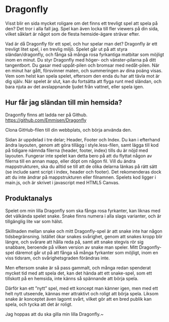 Dragonfly
=========

Visst blir en sida mycket roligare om det finns ett trevligt spel att spela på den?  Det tror i alla fall jag. Spel kan även locka till fler viewers på din sida, vilket såklart är något som de flesta hemside-ägare strävar efter. 

Vad är då Dragonfly för ett spel, och hur spelar man det? Dragonfly är ett trevligt litet spel, i en trevlig miljö. Spelet går ut på att styra sländan/dragonfly, och fånga så många rosa fyrkantiga matbitar som möjligt inom en minut. Du styr Dragonfly med höger- och vänster-pilarna på ditt tangentbort. Du gasar med uppåt-pilen och bromsar med nedåt-pilen. När en minut har gått, försvinner maten, och summeringen av dina poäng visas. Vem som helst kan spela spelet, eftersom den enda du har att tävla mot är dig själv. När spelet är slut, kan du fortsätta att flyga runt med sländan, och bara njuta av det avslappnande ljudet från vattnet, eller spela igen. 


Hur får jag sländan till min hemsida?
-------

Dragonfly finns att ladda ner på Github. https://github.com/Emmisen/Dragonfly

Clona GitHub-filen till din webbplats, och börja använda den. 

Sidan är uppdelad i tre delar; Header, Footer och Index. Du kan i efterhand ändra layouten, genom att göra tillägg i style.less-filen, samt lägga till kod på tidigare nämnda filerna (header, footer, index) tills du är nöjd med layouten. Fungerar inte spelet kan detta bero på att du flyttat någon av filerna till en annan mapp, eller döpt om någon fil. Vill du ändra mappstrukturen, ska du alltid se till att de olika delarna länkas på rätt sätt (se include samt script i index, header och footer). Det rekomenderas dock att du inte ändrar på mappstrukturen eller filnamnen. Spelets kod ligger i main.js, och är skrivet i javascript med HTML5 Canvas.


Produktanalys
-------

Spelet om min lilla Dragonfly som ska fånga rosa fyrkanter, kan liknas med det välkända spelet snake. Snake finns numera i alla slags varianter, och är tillgänglig lite var som hälst. 

Skillnaden mellan snake och mitt Dragonfly-spel är att snake inte har någon tidsbegränsning. Istället ökar snakes svårighet, genom att snakes kropp blir längre, och svårare att hålla reda på, samt att snake stegvis rör sig snabbare, beroende på vilken version av snake man speler. Mitt Dragonfly-spel däremot går ut på att fånga så många fyrkanter som möjligt, inom en viss tidsram, och svårighetsgraden förändras inte.

Men eftersom snake är så pass gammalt, och många redan spenderat mycket tid med att spela det, kan det hända att ett snake-spel, som ett tillskott på en hemsida, inte känns så spännande att börja spela.

Därför kan ett ”nytt” spel, med ett koncept man känner igen, men med ett helt nytt utseende, kännas mer attraktivt och roligt att börja spela. Liksom snake är konceptet även lagomt svårt, vilket gör att en bred publik kan spela, och tycka att det är roligt. 

Jag hoppas att du ska gilla min lilla Dragonfly.~
